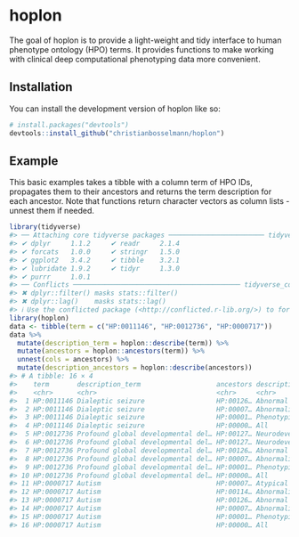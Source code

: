 
# hoplon

<!-- badges: start -->
<!-- badges: end -->

The goal of hoplon is to provide a light-weight and tidy interface to
human phenotype ontology (HPO) terms. It provides functions to make
working with clinical deep computational phenotyping data more
convenient.

## Installation

You can install the development version of hoplon like so:

``` r
# install.packages("devtools")
devtools::install_github("christianbosselmann/hoplon")
```

## Example

This basic examples takes a tibble with a column term of HPO IDs,
propagates them to their ancestors and returns the term description for
each ancestor. Note that functions return character vectors as column
lists - unnest them if needed.

``` r
library(tidyverse)
#> ── Attaching core tidyverse packages ──────────────────────── tidyverse 2.0.0 ──
#> ✔ dplyr     1.1.2     ✔ readr     2.1.4
#> ✔ forcats   1.0.0     ✔ stringr   1.5.0
#> ✔ ggplot2   3.4.2     ✔ tibble    3.2.1
#> ✔ lubridate 1.9.2     ✔ tidyr     1.3.0
#> ✔ purrr     1.0.1     
#> ── Conflicts ────────────────────────────────────────── tidyverse_conflicts() ──
#> ✖ dplyr::filter() masks stats::filter()
#> ✖ dplyr::lag()    masks stats::lag()
#> ℹ Use the conflicted package (<http://conflicted.r-lib.org/>) to force all conflicts to become errors
library(hoplon)
data <- tibble(term = c("HP:0011146", "HP:0012736", "HP:0000717"))
data %>%
  mutate(description_term = hoplon::describe(term)) %>%
  mutate(ancestors = hoplon::ancestors(term)) %>% 
  unnest(cols = ancestors) %>%
  mutate(description_ancestors = hoplon::describe(ancestors)) 
#> # A tibble: 16 × 4
#>    term       description_term                   ancestors description_ancestors
#>    <chr>      <chr>                              <chr>     <chr>                
#>  1 HP:0011146 Dialeptic seizure                  HP:00126… Abnormal nervous sys…
#>  2 HP:0011146 Dialeptic seizure                  HP:00007… Abnormality of the n…
#>  3 HP:0011146 Dialeptic seizure                  HP:00001… Phenotypic abnormali…
#>  4 HP:0011146 Dialeptic seizure                  HP:00000… All                  
#>  5 HP:0012736 Profound global developmental del… HP:00127… Neurodevelopmental d…
#>  6 HP:0012736 Profound global developmental del… HP:00127… Neurodevelopmental a…
#>  7 HP:0012736 Profound global developmental del… HP:00126… Abnormal nervous sys…
#>  8 HP:0012736 Profound global developmental del… HP:00007… Abnormality of the n…
#>  9 HP:0012736 Profound global developmental del… HP:00001… Phenotypic abnormali…
#> 10 HP:0012736 Profound global developmental del… HP:00000… All                  
#> 11 HP:0000717 Autism                             HP:00007… Atypical behavior    
#> 12 HP:0000717 Autism                             HP:00114… Abnormality of highe…
#> 13 HP:0000717 Autism                             HP:00126… Abnormal nervous sys…
#> 14 HP:0000717 Autism                             HP:00007… Abnormality of the n…
#> 15 HP:0000717 Autism                             HP:00001… Phenotypic abnormali…
#> 16 HP:0000717 Autism                             HP:00000… All
```
